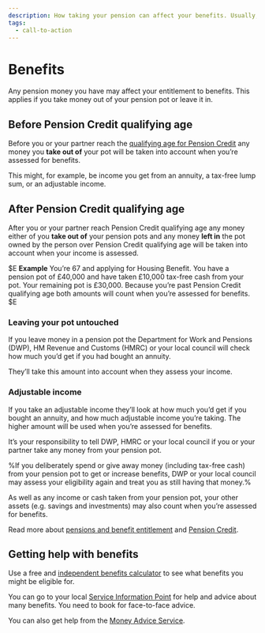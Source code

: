 ```yaml
---
description: How taking your pension can affect your benefits. Usually, the greater your income, the fewer benefits you’ll get.
tags:
  - call-to-action
---
```


# Benefits

Any pension money you have may affect your entitlement to benefits. This applies if you take money out of your pension pot or leave it in.

## Before Pension Credit qualifying age

Before you or your partner reach the [qualifying age for Pension Credit](https://www.gov.uk/calculate-state-pension/y/age) any money you **take out of** your pot will be taken into account when you’re assessed for benefits. 

This might, for example, be income you get from an annuity, a tax-free lump sum, or an adjustable income. 

## After Pension Credit qualifying age

After you or your partner reach Pension Credit qualifying age any money either of you **take out of** your pension pots and any money **left in** the pot owned by the person over Pension Credit qualifying age will be taken into account when your income is assessed.

$E
**Example** You’re 67 and applying for Housing Benefit. You have a pension pot of £40,000 and have taken £10,000 tax-free cash from your pot. Your remaining pot is £30,000. Because you’re past Pension Credit qualifying age both amounts will count when you’re assessed for benefits.
$E

### Leaving your pot untouched 

If you leave money in a pension pot the Department for Work and Pensions (DWP), HM Revenue and Customs (HMRC) or your local council will check how much you’d get if you had bought an annuity.

They’ll take this amount into account when they assess your income.

### Adjustable income

If you take an adjustable income they’ll look at how much you’d get if you bought an annuity, and how much adjustable income you’re taking. The higher amount will be used when you’re assessed for benefits.

It’s your responsibility to tell DWP, HMRC or your local council if you or your partner take any money from your pension pot.

%If you deliberately spend or give away money (including tax-free cash) from your pension pot to get or increase benefits, DWP or your local council may assess your eligibility again and treat you as still having that money.%

As well as any income or cash taken from your pension pot, your other assets (e.g. savings and investments) may also count when you’re assessed for benefits.

Read more about [pensions and benefit entitlement](https://www.gov.uk/government/publications/pension-flexibilities-and-dwp-benefits) and [Pension Credit](https://www.gov.uk/pension-credit).

## Getting help with benefits

Use a free and [independent benefits calculator](https://www.gov.uk/benefits-calculators) to see what benefits you might be eligible for.

You can go to your local [Service Information Point](http://pensions-service.direct.gov.uk/en/information-points/home.asp) for help and advice about many benefits. You need to book for face-to-face advice.

You can also get help from the [Money Advice Service](https://www.moneyadviceservice.org.uk/en/articles/where-to-get-help-and-advice-about-benefits).

